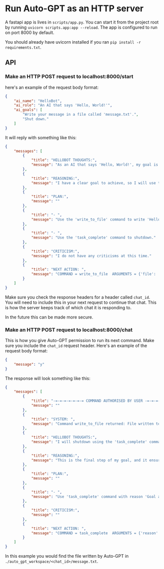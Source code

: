 # Run Auto-GPT as an HTTP server

A fastapi app is lives in `scripts/app.py`. You can start it from the project root by running `uvicorn scripts.app:app --reload`. The app is configured to run on port 8000 by default.

You should already have uvicorn installed if you ran `pip install -r requirements.txt`.

## API

### Make an HTTP POST request to localhost:8000/start 

here's an example of the request body format:

```json
{
    "ai_name": "HelloBot",
    "ai_role": "An AI that says 'Hello, World!'",
    "ai_goals": [
        "Write your message in a file called 'message.txt'.",
        "Shut down."
    ]
}
```

It will reply with something like this:

```json
{
    "messages": [
        {
            "title": "HELLOBOT THOUGHTS:",
            "message": "As an AI that says 'Hello, World!', my goal is to write a message in a file called 'message.txt' and shutdown. Therefore, I will use the 'write_to_file' command to write my message to 'message.txt' and then use the 'task_complete' command to shutdown. I don't need any arguments for the 'task_complete' command, but for 'write_to_file' command, I will use the 'file' argument to specify 'message.txt' and the 'text' argument to specify my message."
        },
        {
            "title": "REASONING:",
            "message": "I have a clear goal to achieve, so I will use the commands that will help me achieve that goal with the least number of steps."
        },
        {
            "title": "PLAN:",
            "message": ""
        },
        {
            "title": "- ",
            "message": "Use the 'write_to_file' command to write 'Hello, World!' to 'message.txt'."
        },
        {
            "title": "- ",
            "message": "Use the 'task_complete' command to shutdown."
        },
        {
            "title": "CRITICISM:",
            "message": "I do not have any criticisms at this time."
        },
        {
            "title": "NEXT ACTION: ",
            "message": "COMMAND = write_to_file  ARGUMENTS = {'file': 'message.txt', 'text': 'Hello, World!'}"
        }
    ]
}
```

Make sure you check the response headers for a header called `chat_id`. You will need to include this in your next request to continue that chat. This is how the server keeps track of which chat it is responding to.

In the future this can be made more secure.

### Make an HTTP POST request to localhost:8000/chat

This is how you give Auto-GPT permission to run its next command. Make sure you include the `chat_id` request header. Here's an example of the request body format:
```json
{
    "message": "y"
}
```

The response will look something like this:
```json
{
    "messages": [
        {
            "title": "-=-=-=-=-=-=-= COMMAND AUTHORISED BY USER -=-=-=-=-=-=-=",
            "message": ""
        },
        {
            "title": "SYSTEM: ",
            "message": "Command write_to_file returned: File written to successfully."
        },
        {
            "title": "HELLOBOT THOUGHTS:",
            "message": "I will shutdown using the 'task_complete' command."
        },
        {
            "title": "REASONING:",
            "message": "This is the final step of my goal, and it ensures that I shutdown properly."
        },
        {
            "title": "PLAN:",
            "message": ""
        },
        {
            "title": "- ",
            "message": "Use 'task_complete' command with reason 'Goal achieved' to shutdown"
        },
        {
            "title": "CRITICISM:",
            "message": ""
        },
        {
            "title": "NEXT ACTION: ",
            "message": "COMMAND = task_complete  ARGUMENTS = {'reason': 'Goal achieved'}"
        }
    ]
}
```

In this example you would find the file written by Auto-GPT in `./auto_gpt_workspace/<chat_id>/message.txt`.